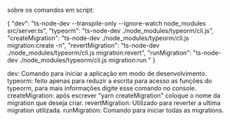 sobre os comandos em script:

{
    "dev": "ts-node-dev --transpile-only --ignore-watch node_modules src/server.ts",
    "typeorm": "ts-node-dev ./node_modules/typeorm/cli.js",
    "createMigration": "ts-node-dev ./node_modules/typeorm/cli.js migration:create -n",
    "revertMigration": "ts-node-dev ./node_modules/typeorm/cli.js migration:revert",
    "runMigration": "ts-node-dev ./node_modules/typeorm/cli.js migration:run "
}

dev: Comando para iniciar a aplicação em modo de desenvolvimento.
typeorm: feito apenas para reduzir a escrita para acesso as funções do typeorm, para mais informações digite esse comando no console.
createMigration: após escrever "yarn createMigration" coloque o nome da migration que deseja criar.
revertMigration: Utilizado para reverter a ultima migration utilizada.
runMigration: Comando para iniciar todas as migrations.